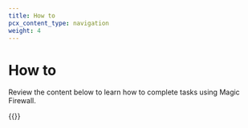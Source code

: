 ```yaml
---
title: How to
pcx_content_type: navigation
weight: 4
---
```


# How to

Review the content below to learn how to complete tasks using Magic Firewall.

{{<directory-listing>}}
